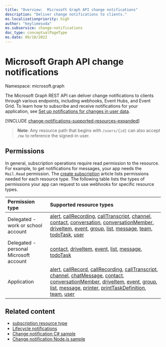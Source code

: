```yaml
---
title: "Overview:  Microsoft Graph API change notifications"
description: "Deliver change notifications to clients."
ms.localizationpriority: high
author: "keylimesoda"
ms.subservice: change-notifications
doc_type: conceptualPageType
ms.date: 09/10/2022
---
```


# Microsoft Graph API change notifications

Namespace: microsoft.graph

The Microsoft Graph REST API can deliver change notifications to clients through various endpoints, including webhooks, Event Hubs, and Event Grid. To learn how to subscribe and receive notifications for your application, see [Set up notifications for changes in user data](/graph/change-notifications-overview).

[!INCLUDE [change-notifications-supported-resources-expanded](../../../concepts/includes/change-notifications-supported-resources-expanded.md)]

> **Note**: Any resource path that begins with `/users/{id}` can also accept `/me` to reference the signed-in user.

## Permissions

In general, subscription operations require read permission to the resource. For example, to get notifications for messages, your app needs the `Mail.Read` permission. The [create subscription](../api/subscription-post-subscriptions.md) article lists permissions needed for each resource type. The following table lists the types of permissions your app can request to use webhooks for specific resource types.

| Permission type                        | Supported resource types                                                      |
| :------------------------------------- | :------------------------------------------------------------------------------------ |
| Delegated - work or school account     | [alert][], [callRecording][], [callTranscript][], [channel][], [contact][], [conversation][], [conversationMember][], [driveItem][], [event][], [group][], [list][], [message][], [team][], [todoTask][], [user][]|
| Delegated - personal Microsoft account | [contact][], [driveItem][], [event][], [list][], [message][], [todoTask][]                                        |
| Application                            | [alert][], [callRecord][], [callRecording][], [callTranscript][], [channel][], [chatMessage][], [contact][], [conversationMember][], [driveItem][], [event][], [group][], [list][], [message][], [printer][], [printTaskDefinition][], [team][], [user][]|

## Related content

- [subscription resource type](./subscription.md)
- [Lifecycle notifications](/graph/change-notifications-lifecycle-events)
- [Change notification C# sample](https://github.com/OfficeDev/Microsoft-Teams-Samples/blob/main/samples/graph-change-notification/csharp)
- [Change notification Node.js sample](https://github.com/OfficeDev/Microsoft-Teams-Samples/blob/main/samples/graph-change-notification/nodejs)

<!-- Links -->
[chat]: ./chat.md
[chatMessage]: ./chatmessage.md
[contact]: ./contact.md
[conversation]: ./conversation.md
[conversationMember]: ./conversationmember.md
[channel]: ./channel.md
[driveItem]: ./driveitem.md
[list]: ./list.md
[site]: ./site.md
[event]: ./event.md
[group]: ./group.md
[message]: ./message.md
[user]: ./user.md
[callRecord]: ./callrecords-callrecord.md
[alert]: ./alert.md
[printer]: ./printer.md
[printTaskDefinition]: ./printtaskdefinition.md
[team]: ./team.md
[To Do task]: ./todotask.md
[todoTask]: ./todotask.md
[callTranscript]: ./calltranscript.md
[callRecording]: ./callrecording.md
